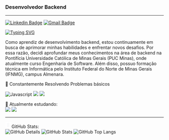### Desenvolvedor Backend
---

[![Linkedin Badge](https://img.shields.io/badge/-Marcos_Antunes-151515?style=flat-square&logo=Linkedin&logoColor=white&link=https://https://www.linkedin.com/in/marcos-antunes-7190572ba/)](https://www.linkedin.com/in/marcos-antunes-7190572ba/) 
[![Gmail Badge](https://img.shields.io/badge/-Marcos_Antune5_-151515?style=flat-square&logo=Instagram&logoColor=white&link=https://www.instagram.com/marcos_antune5/)](https://www.instagram.com/marcos_antune5/)

[![Typing SVG](https://readme-typing-svg.herokuapp.com?font=Fira+Code&weight=100&size=25&pause=1000&color=F7F7F7&vCenter=true&random=false&width=435&lines=Marcos+Antunes)](https://git.io/typing-svg)

Como aprendiz de desenvolvimento backend, estou continuamente em busca de aprimorar minhas habilidades e enfrentar novos desafios. Por essa razão, decidi aprofundar meus conhecimentos na área de backend na Pontifícia Universidade Católica de Minas Gerais (PUC Minas), onde atualmente curso Engenharia de Software. Além disso, possuo formação técnica em Informática pelo Instituto Federal do Norte de Minas Gerais (IFNMG), campus Almenara.

🔹 Constantemente Resolvendo Problemas básicos


![Javascript](https://img.shields.io/badge/javascript-black.svg?style=for-the-badge&logo=javascript&logoColor=white)
<img src="https://img.shields.io/badge/html5-black.svg?style=for-the-badge&logo=html5&logoColor=white" />
<img src="https://img.shields.io/badge/css3-black.svg?style=for-the-badge&logo=css3&logoColor=white" />

🔹 Atualmente estudando:
<br>
<img src="https://img.shields.io/badge/java-black.svg?style=for-the-badge&logo=openjdk&logoColor=white" />
<img src="https://img.shields.io/badge/mysql-black.svg?style=for-the-badge&logo=mysql&logoColor=white" />
<hr>
<img height="20" alt="GIF" src="https://github.com/AntunesMarcos/AntunesMarcos/blob/main/img/graphic.gif?raw=true"/>GitHub Stats:
<div>
<img  alt="GitHub Details" width="420px" src="http://github-profile-summary-cards.vercel.app/api/cards/profile-details?username=AntunesMarcos&theme=github_dark"/>
<img alt="GitHub Stats" width="200px" src="http://github-profile-summary-cards.vercel.app/api/cards/stats?username=AntunesMarcos&theme=github_dark"/>
<img alt="GitHub Top Langs" width="200px" src="http://github-profile-summary-cards.vercel.app/api/cards/repos-per-language?username=AntunesMarcos&theme=github_dark"/>
</div>
